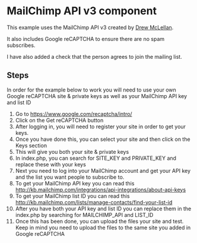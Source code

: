 # MailChimp API v3 component

This example uses the MailChimp API v3 created by <a href="https://github.com/drewm/mailchimp-api" target="_blank">Drew McLellan</a>.

It also includes Google reCAPTCHA to ensure there are no spam subscribes.

I have also added a check that the person agrees to join the mailing list.

## Steps

In order for the example below to work you will need to use your own Google reCAPTCHA site &amp; private keys as well as your MailChimp API key and list ID

1. Go to <a href="https://www.google.com/recaptcha/intro/">https://www.google.com/recaptcha/intro/</a>
2. Click on the Get reCAPTCHA button
3. After logging in, you will need to register your site in order to get your keys.
4. Once you have done this, you can select your site and then click on the Keys section
5. This will give you both your site &amp; private keys
6. In index.php, you can search for SITE_KEY and PRIVATE_KEY and replace these with your keys
7. Next you need to log into your MailChimp account and get your API key and the list you want people to subscribe to.
8. To get your MailChimp API key you can read this <a href="http://kb.mailchimp.com/integrations/api-integrations/about-api-keys" target="_blank">http://kb.mailchimp.com/integrations/api-integrations/about-api-keys</a>
9. To get your MailChimp list ID you can read this <a href="http://kb.mailchimp.com/lists/manage-contacts/find-your-list-id" target="_blank">http://kb.mailchimp.com/lists/manage-contacts/find-your-list-id</a>
10. After you have both your API key and list ID you can replace them in the index.php by searching for MAILCHIMP_API and LIST_ID
11. Once this has been done, you can upload the files your site and test. Keep in mind you need to upload the files to the same site you added in Google reCAPTCHA
